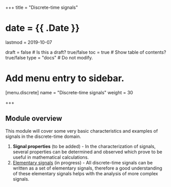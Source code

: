+++
title = "Discrete-time signals"

# date = {{ .Date }}
lastmod = 2019-10-07

draft = false  # Is this a draft? true/false
toc = true  # Show table of contents? true/false
type = "docs"  # Do not modify.

# Add menu entry to sidebar.
[menu.discrete]
  name = "Discrete-time signals"
  weight = 30

+++

## Module overview
This module will cover some very basic characteristics and examples of signals in the discrete-time domain.

1. **Signal properties** (to be added) - In the characterization of signals, several properties can be determined and observed which prove to be useful in mathematical calculations.
2. <a href="../discretesignalprocessing_signals_basics">Elementary signals</a> (in progress) - All discrete-time signals can be written as a set of elementary signals, therefore a good understanding of these elementary signals helps with the analysis of more complex signals.

